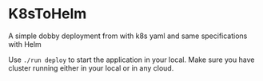 # K8sToHelm
A simple dobby deployment from with k8s yaml and same specifications with Helm

Use ```./run deploy``` to start the application in your local. Make sure you have cluster running either in your local or in any cloud.
